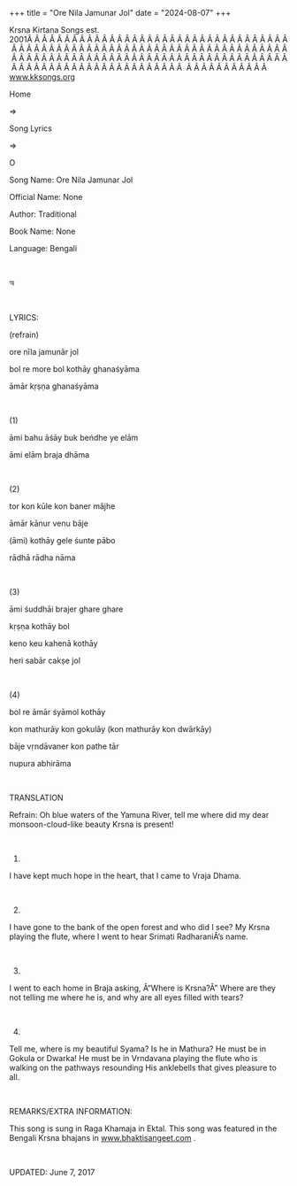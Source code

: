 +++ 
title = "Ore Nila Jamunar Jol"
date = "2024-08-07"
+++

Krsna Kirtana Songs est. 2001Â Â Â Â Â Â Â Â Â Â Â Â Â Â Â Â Â Â Â Â Â Â Â Â Â Â Â Â Â Â Â Â Â Â Â Â Â Â Â Â Â Â Â Â Â Â Â Â Â Â Â Â Â Â Â Â Â Â Â Â Â Â Â Â Â Â Â Â Â Â Â Â Â Â Â Â Â Â Â Â Â Â Â Â Â Â Â Â Â Â Â Â Â Â Â Â Â Â Â Â Â Â Â Â Â Â Â Â Â Â Â Â Â Â Â Â Â Â Â Â Â Â Â Â Â Â Â Â Â Â Â Â  Â Â Â Â Â Â Â Â Â Â Â  
www.kksongs.org








Home
 
⇒
 
Song Lyrics
 
⇒
 
O


Song
Name: Ore Nila Jamunar Jol


Official
Name: None


Author:
Traditional


Book
Name: None


Language: 
Bengali


 








অ








 


LYRICS:


(refrain)


ore
nīla jamunār jol


bol
re more bol kothāy ghanaśyāma


āmār
kṛṣṇa ghanaśyāma


 


(1)


āmi
bahu āśāy buk beńdhe ye elām


āmi
elām braja dhāma


 


(2)


tor
kon kūle kon baner mājhe


āmār
kānur venu bāje


(āmi)
kothāy gele śunte pābo


rādhā
rādha nāma


 


(3)


āmi
śuddhāi brajer ghare ghare


kṛṣṇa
kothāy bol


keno
keu kahenā kothāy


heri
sabār cakṣe jol


 


(4)


bol
re āmār śyāmol kothāy


kon
mathurāy kon gokulāy (kon mathurāy kon dwārkāy)


bāje
vṛndāvaner kon pathe tār


nupura
abhirāma


 


TRANSLATION


Refrain:
Oh blue waters of the Yamuna River, tell me where did my dear
monsoon-cloud-like beauty Krsna is present!


 


1)
I have kept much hope in the heart, that I came to Vraja Dhama.


 


2)
I have gone to the bank of the open forest and who did I see? My Krsna playing
the flute, where I went to hear Srimati RadharaniÂ’s name.


 


3)
I went to each home in Braja asking, Â“Where is Krsna?Â” Where are they not
telling me where he is, and why are all eyes filled with tears?


 


4)
Tell me, where is my beautiful Syama? Is he in Mathura? He must be in Gokula or
Dwarka! He must be in Vrndavana playing the flute who is walking on the
pathways resounding His anklebells that gives pleasure to all.


 


REMARKS/EXTRA
INFORMATION:


This
song is sung in Raga Khamaja in Ektal. This song was featured in the Bengali
Krsna bhajans in 
www.bhaktisangeet.com
.


 


UPDATED:
 June 7, 2017